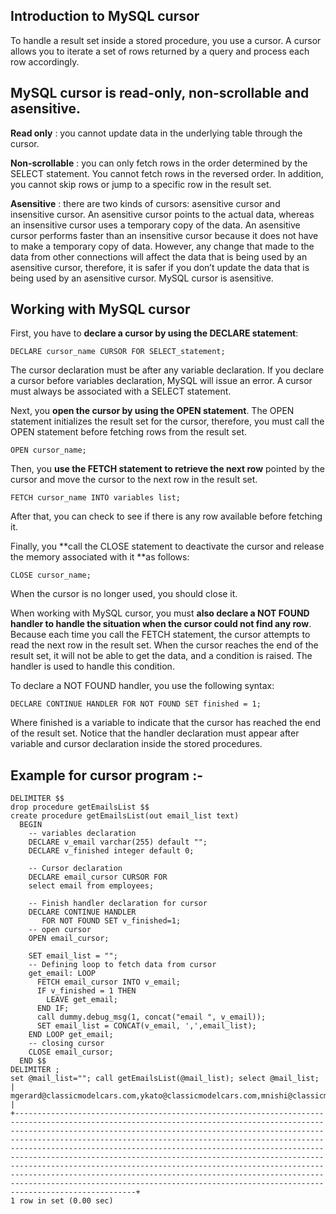 ## Introduction to MySQL cursor

To handle a result set inside a stored procedure, you use a cursor. A cursor allows you to iterate a set of rows returned by a query and process each row accordingly.

## MySQL cursor is read-only, non-scrollable and asensitive.

**Read only** : you cannot update data in the underlying table through the cursor.

**Non-scrollable** : you can only fetch rows in the order determined by the SELECT statement. You cannot fetch rows in the reversed order. In addition, you cannot skip rows or jump to a specific row in the result set.

**Asensitive** : there are two kinds of cursors: asensitive cursor and insensitive cursor. An asensitive cursor points to the actual data, whereas an insensitive cursor uses a temporary copy of the data. An asensitive cursor performs faster than an insensitive cursor because it does not have to make a temporary copy of data. However, any change that made to the data from other connections will affect the data that is being used by an asensitive cursor, therefore, it is safer if you don’t update the data that is being used by an asensitive cursor. MySQL cursor is asensitive.

## Working with MySQL cursor

First, you have to **declare a cursor by using the DECLARE statement**:

```mysql
DECLARE cursor_name CURSOR FOR SELECT_statement;
```

The cursor declaration must be after any variable declaration. If you declare a cursor before variables declaration, MySQL will issue an error. A cursor must always be associated with a SELECT statement.

Next, you **open the cursor by using the OPEN statement**. The OPEN statement initializes the result set for the cursor, therefore, 
you must call the OPEN statement before fetching rows from the result set.
```mysql
OPEN cursor_name;
```

Then, you **use the FETCH statement to retrieve the next row** pointed by the cursor and move the cursor to the next row in the result set.
```mysql
FETCH cursor_name INTO variables list;
```

After that, you can check to see if there is any row available before fetching it.

Finally, you **call the CLOSE statement to deactivate the cursor and release the memory associated with it **as follows:
```mysql
CLOSE cursor_name;
```

When the cursor is no longer used, you should close it.

When working with MySQL cursor, you must **also declare a NOT FOUND handler to handle the situation when the cursor could not find any row**. Because each time you call the FETCH statement, the cursor attempts to read the next row in the result set. When the cursor reaches the end of the result set, it will not be able to get the data, and a condition is raised. The handler is used to handle this condition.

To declare a NOT FOUND handler, you use the following syntax:
```mysql
DECLARE CONTINUE HANDLER FOR NOT FOUND SET finished = 1;
```

Where finished is a variable to indicate that the cursor has reached the end of the result set. Notice that the handler 
declaration must appear after variable and cursor declaration inside the stored procedures.

## Example for cursor program :-

```mysql
DELIMITER $$
drop procedure getEmailsList $$
create procedure getEmailsList(out email_list text)
  BEGIN
    -- variables declaration
    DECLARE v_email varchar(255) default "";
    DECLARE v_finished integer default 0;
    
    -- Cursor declaration
    DECLARE email_cursor CURSOR FOR 
    select email from employees;
    
    -- Finish handler declaration for cursor
    DECLARE CONTINUE HANDLER
       FOR NOT FOUND SET v_finished=1;
    -- open cursor   
    OPEN email_cursor;
    
    SET email_list = "";
    -- Defining loop to fetch data from cursor
    get_email: LOOP
      FETCH email_cursor INTO v_email;
      IF v_finished = 1 THEN
        LEAVE get_email;
      END IF;
      call dummy.debug_msg(1, concat("email ", v_email));
      SET email_list = CONCAT(v_email, ',',email_list);
    END LOOP get_email;
    -- closing cursor
    CLOSE email_cursor;
  END $$
DELIMITER ;
set @mail_list=""; call getEmailsList(@mail_list); select @mail_list;
| mgerard@classicmodelcars.com,ykato@classicmodelcars.com,mnishi@classicmodelcars.com,tking@classicmodelcars.com,pmarsh@classicmodelcars.com,afixter@classicmodelcars.com,bjones@classicmodelcars.com,lbott@classicmodelcars.com,pcastillo@classicmodelcars.com,ghernande@classicmodelcars.com,lbondur@classicmodelcars.com,gvanauf@classicmodelcars.com,ftseng@classicmodelcars.com,spatterson@classicmodelcars.com,jfirrelli@classicmodelcars.com,lthompson@classicmodelcars.com,ljennings@classicmodelcars.com,abow@classicmodelcars.com,gbondur@classicmodelcars.com,wpatterson@classicmodelcars.com,jfirrelli@classicmodelcars.com,mp@test.com,dmurphy@classicmodelcars.com, |
+---------------------------------------------------------------------------------------------------------------------------------------------------------------------------------------------------------------------------------------------------------------------------------------------------------------------------------------------------------------------------------------------------------------------------------------------------------------------------------------------------------------------------------------------------------------------------------------------------------------------------------------------------------------------------------+
1 row in set (0.00 sec)
```

